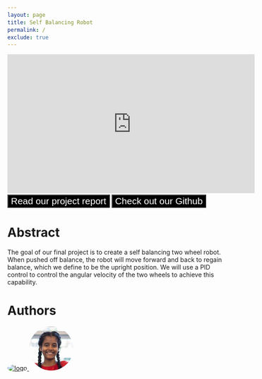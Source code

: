 ```yaml
---
layout: page
title: Self Balancing Robot
permalink: /
exclude: true
---
```


<iframe width="560" height="315" src="https://www.youtube.com/embed/tRsg7kjJD0k" title="YouTube video player" frameborder="0" allow="accelerometer; autoplay; clipboard-write; encrypted-media; gyroscope; picture-in-picture" allowfullscreen></iframe>


<div>
<form action="report" style="display: inline;">
    <input type="submit" style="text-align:center; font-size:1.5em; color:white; background-color:black;display: inline" value="Read our project report" />
</form><form action="https://github.com/echen4628/balance-robot-code" style="display: inline;">
    <input type="submit" style="text-align:center; font-size:1.5em ; color:white; background-color:black;display: inline;" value="Check out our Github" />
</form>
</div>



# Abstract

The goal of our final project is to create a self balancing two wheel robot. When pushed off balance, the robot will move forward and back to regain balance, which we define to be the upright position. We will use a PID control to control the angular velocity of the two wheels to achieve this capability. 
# Authors

<div style="text-align: left">
<span>
 <a href="https://www.linkedin.com/in/eric-chen-2b8726208/" target="_blank">
  <img style="border-radius: 50%;" src="./assets/img/Eric_Chen_Image.jpg" alt = "logo" width="100" />
 </a>

  <a href="https://www.linkedin.com/in/tanvikadasari" target="_blank">
  <img style="border-radius: 50%;" src="./assets/img/Tanvika_Dasari_Image.jpg" alt = "logo" width="100" />
 </a>
</span>
</div>

